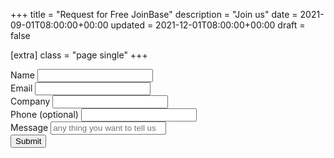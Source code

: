 +++
title = "Request for Free JoinBase"
description = "Join us"
date = 2021-09-01T08:00:00+00:00
updated = 2021-12-01T08:00:00+00:00
draft = false

[extra]
class = "page single"
+++

<form id="request_form">
  <div class="mb-3">
    <label for="req_name" class="form-label">Name</label>
    <input type="name" class="form-control" id="req_name" name="name">
  </div>
  <div class="mb-3">
    <label for="req_email" class="form-label">Email</label>
    <input type="email" class="form-control" id="req_email" name="email" aria-describedby="emailHelp">
  </div>
  <div class="mb-3">
    <label for="req_company" class="form-label">Company</label>
    <input class="form-control" id="req_company" name="company">
  </div>
  <div class="mb-3">
    <label for="req_phone" class="form-label">Phone (optional)</label>
    <input class="form-control" id="req_phone" name="phone">
  </div>
  <div class="mb-3">
    <label for="req_comment" class="form-label">Message</label>
    <input class="form-control" id="req_comment" placeholder="any thing you want to tell us" name="comment">
  </div>
  <button type="submit" class="btn btn-primary">Submit</button>
  </form>
<script src="https://cdnjs.cloudflare.com/ajax/libs/jquery/3.6.1/jquery.min.js"></script>  
<script>
//for request form
window.addEventListener("load", () => {
function handleFormSubmit(event) {
  event.preventDefault();
  const data = new FormData(event.target);
  const formJSON = Object.fromEntries(data.entries());
   $.ajax({
       url: 'https://maker.ifttt.com/trigger/ib_user_request/json/with/key/bn_dV-6DJbQPsnVeMFyfsN',
       headers: {
           'Content-Type': 'application/x-www-form-urlencoded'
       },
       type: "POST",
       crossDomain: true,
       dataType: "json",
       data: formJSON,
       success: function (result) {
          alert("Your request has been posted, thank you!");
       },
       error: function () {
          alert("Your request has been posted, thank you!");
       }
   }); 
  //console.log(formJSON);
}
const form = document.getElementById('request_form');
form.addEventListener('submit', handleFormSubmit);
});
</script>
<script> gtag('event', 'conversion', {'send_to': 'AW-10933644303/EdFZCKKhv-IDEI_YyN0o'}); </script>